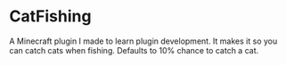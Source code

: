 # CatFishing
A Minecraft plugin I made to learn plugin development. It makes it so you can catch cats when fishing. Defaults to 10% chance to catch a cat.
